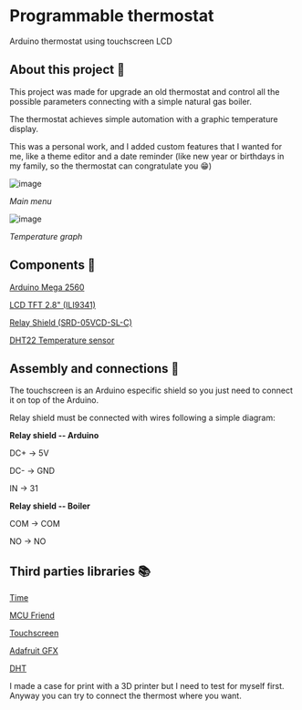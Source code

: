 # Programmable thermostat
Arduino thermostat using touchscreen LCD



## **About this project** 📜

This project was made for upgrade an old thermostat and control all the possible parameters connecting with a simple natural gas boiler.

The thermostat achieves simple automation with a graphic temperature display.

This was a personal work, and I added custom features that I wanted for me, like a theme editor and a date reminder (like new year or birthdays in my family, so the thermostat can congratulate you 😁)

![image](https://user-images.githubusercontent.com/80455606/112032714-f8004d00-8b3c-11eb-8570-a077faad3405.png)

_Main menu_

![image](https://user-images.githubusercontent.com/80455606/112225852-b56a6d80-8c2d-11eb-83db-2f356a3f5b4b.png)

_Temperature graph_



## **Components** 🛒
[Arduino Mega 2560](https://store.arduino.cc/arduino-mega-2560-rev3)

[LCD TFT 2.8" (ILI9341)](https://es.banggood.com/2_8-Inch-TFT-LCD-Shield-Touch-Display-Screen-Module-Geekcreit-for-Arduino-products-that-work-with-official-Arduino-boards-p-989697.html?akmClientCountry=ES&rmmds=myorder&cur_warehouse=CN)

[Relay Shield (SRD-05VCD-SL-C)](https://es.banggood.com/5V-1-Channel-Level-Trigger-Optocoupler-Relay-Module-p-915614.html?akmClientCountry=ES&rmmds=myorder&cur_warehouse=CN)

[DHT22 Temperature sensor](https://www.sparkfun.com/products/10167)


## **Assembly and connections** 🔌
The touchscreen is an Arduino especific shield so you just need to connect it on top of the Arduino.

Relay shield must be connected with wires following a simple diagram:


**Relay shield    --    Arduino**

DC+           ->    5V

DC-           ->    GND

IN            ->    31


**Relay shield    --    Boiler**

COM           ->    COM

NO            ->    NO


## **Third parties libraries** 📚

[Time](https://github.com/PaulStoffregen/Time)

[MCU Friend](https://github.com/prenticedavid/MCUFRIEND_kbv)

[Touchscreen](https://github.com/adafruit/Adafruit_TouchScreen)

[Adafruit GFX](https://github.com/adafruit/Adafruit-GFX-Library)

[DHT](https://github.com/adafruit/DHT-sensor-library)


I made a case for print with a 3D printer but I need to test for myself first. Anyway you can try to connect the thermost where you want.
